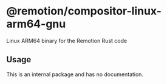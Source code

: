 # @remotion/compositor-linux-arm64-gnu
 
Linux ARM64 binary for the Remotion Rust code
 
## Usage
 
This is an internal package and has no documentation.
